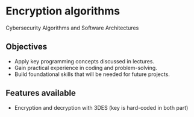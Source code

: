 # Encryption algorithms
Cybersecurity Algorithms and Software Architectures

## Objectives

* Apply key programming concepts discussed in lectures.
* Gain practical experience in coding and problem-solving.
* Build foundational skills that will be needed for future projects.
  
## Features available

* Encryption and decryption with 3DES (key is hard-coded in both part)
